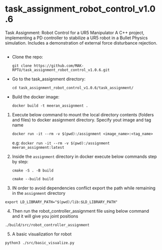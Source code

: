 # task_assignment_robot_control_v1.0.6
Task Assignment: Robot Control for a UR5 Manipulator A C++ project, implementing a PD controller to stabilize a UR5 robot in a Bullet Physics simulation. Includes a demonstration of external force disturbance rejection.

##

- Clone the repo:

    `git clone https://github.com/MAK-RPTU/task_assignment_robot_control_v1.0.6.git`

- Go to the task_assignment directory:

    `cd task_assignment_robot_control_v1.0.6/task_assignment/`

- Build the docker image:

    `docker build -t meeran_assignment .`


1. Execute below command to mount the local directory contents (folders and files) to docker assignment directory. Specify yout image and tag name

    `docker run -it --rm -v $(pwd):/assignment <image_name>:<tag_name>`

    e.g: `docker run -it --rm -v $(pwd):/assignment meeran_assignment:latest`

2. Inside the `assignment` directory in docker execute below commands step by step:

    `cmake -S . -B build`

    `cmake --build build`

3. IN order to avoid dependencies conflict export the path while remaining in the `assignment` directory

`export LD_LIBRARY_PATH="$(pwd)/lib:$LD_LIBRARY_PATH"`

4. Then run the robot_controller_assignment file using below command and it will give you joint positions

`./build/src/robot_controller_assignment `

5. A basic visualization for robot

`python3 ./src/basic_visualize.py`